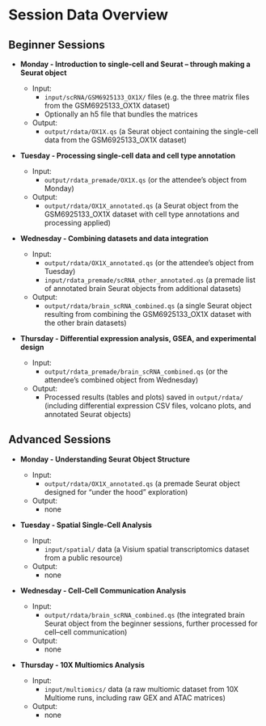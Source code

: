 # Session Data Overview

## Beginner Sessions
- **Monday - Introduction to single-cell and Seurat – through making a Seurat object**
    - Input:
        - `input/scRNA/GSM6925133_OX1X/` files
          (e.g. the three matrix files from the GSM6925133_OX1X dataset)
        - Optionally an h5 file that bundles the matrices
    - Output:
        - `output/rdata/OX1X.qs`
          (a Seurat object containing the single-cell data from the GSM6925133_OX1X dataset)

- **Tuesday - Processing single-cell data and cell type annotation**
    - Input:
        - `output/rdata_premade/OX1X.qs` (or the attendee’s object from Monday)
    - Output:
        - `output/rdata/OX1X_annotated.qs`
          (a Seurat object from the GSM6925133_OX1X dataset with cell type annotations and processing applied)

- **Wednesday - Combining datasets and data integration**
    - Input:
        - `output/rdata/OX1X_annotated.qs` (or the attendee’s object from Tuesday)
        - `input/rdata_premade/scRNA_other_annotated.qs`
          (a premade list of annotated brain Seurat objects from additional datasets)
    - Output:
        - `output/rdata/brain_scRNA_combined.qs`
          (a single Seurat object resulting from combining the GSM6925133_OX1X dataset with the other brain datasets)

- **Thursday - Differential expression analysis, GSEA, and experimental design**
    - Input:
        - `output/rdata_premade/brain_scRNA_combined.qs` (or the attendee’s combined object from Wednesday)
    - Output:
        - Processed results (tables and plots) saved in `output/rdata/`
          (including differential expression CSV files, volcano plots, and annotated Seurat objects)

## Advanced Sessions
- **Monday - Understanding Seurat Object Structure**
    - Input:
        - `output/rdata/OX1X_annotated.qs`
          (a premade Seurat object designed for “under the hood” exploration)
    - Output:
        - none

- **Tuesday - Spatial Single-Cell Analysis**
    - Input:
        - `input/spatial/` data
          (a Visium spatial transcriptomics dataset from a public resource)
    - Output:
        - none

- **Wednesday - Cell-Cell Communication Analysis**
    - Input:
        - `output/rdata/brain_scRNA_combined.qs`
          (the integrated brain Seurat object from the beginner sessions, further processed for cell–cell communication)
    - Output:
        - none

- **Thursday - 10X Multiomics Analysis**
    - Input:
        - `input/multiomics/` data
          (a raw multiomic dataset from 10X Multiome runs, including raw GEX and ATAC matrices)
    - Output:
        - none